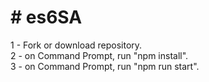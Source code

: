 <h1># es6SA </h1>
<p>
1 - Fork or download repository.</br>
2 - on Command Prompt, run "npm install".</br>
3 - on Command Prompt, run "npm run start".</br>
</p>
